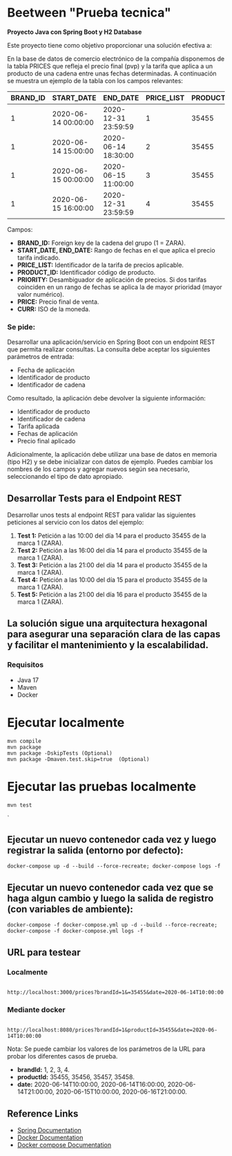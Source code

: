 # Beetween "Prueba tecnica"

**Proyecto Java con Spring Boot y H2 Database**

Este proyecto tiene como objetivo proporcionar una solución efectiva a:

En la base de datos de comercio electrónico de la compañía disponemos de la tabla PRICES que refleja el precio final (pvp) 
y la tarifa que aplica a un producto de una cadena entre unas fechas determinadas. A continuación se muestra un ejemplo de 
la tabla con los campos relevantes:


| BRAND_ID | START_DATE           | END_DATE             | PRICE_LIST | PRODUCT_ID | PRIORITY | PRICE    | CURR     |
| -------- | -------------------- | -------------------- | ---------- | ---------- | -------- | -------- | -------- |
| 1        | 2020-06-14 00:00:00 | 2020-12-31 23:59:59 | 1          | 35455      | 0        | 35.50    | EUR      |
| 1        | 2020-06-14 15:00:00 | 2020-06-14 18:30:00 | 2          | 35455      | 1        | 25.45    | EUR      |
| 1        | 2020-06-15 00:00:00 | 2020-06-15 11:00:00 | 3          | 35455      | 1        | 30.50    | EUR      |
| 1        | 2020-06-15 16:00:00 | 2020-12-31 23:59:59 | 4          | 35455      | 1        | 38.95    | EUR      |

Campos:

- **BRAND_ID:** Foreign key de la cadena del grupo (1 = ZARA).
- **START_DATE, END_DATE:** Rango de fechas en el que aplica el precio tarifa indicado.
- **PRICE_LIST:** Identificador de la tarifa de precios aplicable.
- **PRODUCT_ID:** Identificador código de producto.
- **PRIORITY:** Desambiguador de aplicación de precios. Si dos tarifas coinciden en un rango de fechas se aplica la de mayor prioridad (mayor valor numérico).
- **PRICE:** Precio final de venta.
- **CURR:** ISO de la moneda.

### Se pide:

Desarrollar una aplicación/servicio en Spring Boot con un endpoint REST que permita realizar consultas. La consulta debe aceptar los siguientes parámetros de entrada:

- Fecha de aplicación
- Identificador de producto
- Identificador de cadena

Como resultado, la aplicación debe devolver la siguiente información:

- Identificador de producto
- Identificador de cadena
- Tarifa aplicada
- Fechas de aplicación
- Precio final aplicado

Adicionalmente, la aplicación debe utilizar una base de datos en memoria (tipo H2) y se debe inicializar con datos de ejemplo. Puedes cambiar los nombres de los campos y agregar nuevos según sea necesario, seleccionando el tipo de dato apropiado.


## Desarrollar Tests para el Endpoint REST

Desarrollar unos tests al endpoint REST para validar las siguientes peticiones al servicio con los datos del ejemplo:
1. **Test 1:** Petición a las 10:00 del día 14 para el producto 35455 de la marca 1 (ZARA).
2. **Test 2:** Petición a las 16:00 del día 14 para el producto 35455 de la marca 1 (ZARA).
3. **Test 3:** Petición a las 21:00 del día 14 para el producto 35455 de la marca 1 (ZARA).
4. **Test 4:** Petición a las 10:00 del día 15 para el producto 35455 de la marca 1 (ZARA).
5. **Test 5:** Petición a las 21:00 del día 16 para el producto 35455 de la marca 1 (ZARA).

## La solución sigue una arquitectura hexagonal para asegurar una separación clara de las capas y facilitar el mantenimiento y la escalabilidad.

### Requisitos

- Java 17
- Maven
- Docker

# Ejecutar localmente

```shell
mvn compile
mvn package
mvn package -DskipTests (Optional)
mvn package -Dmaven.test.skip=true  (Optional)
```

# Ejecutar las pruebas localmente
    
```shell
mvn test
  ```
`
## Ejecutar un nuevo contenedor cada vez y luego registrar la salida (entorno por defecto):

```shell
docker-compose up -d --build --force-recreate; docker-compose logs -f
```

## Ejecutar un nuevo contenedor cada vez que se haga algun cambio y luego la salida de registro (con variables de ambiente):

```shell
docker-compose -f docker-compose.yml up -d --build --force-recreate; docker-compose -f docker-compose.yml logs -f
```


## URL para testear

### Localmente

```url

http://localhost:3000/prices?brandId=1&=35455&date=2020-06-14T10:00:00

```

### Mediante docker

```url

http://localhost:8080/prices?brandId=1&productId=35455&date=2020-06-14T10:00:00

```

Nota: Se puede cambiar los valores de los parámetros de la URL para probar los diferentes casos de prueba.
- **brandId:** 1, 2, 3, 4.
- **productId:** 35455, 35456, 35457, 35458.
- **date:** 2020-06-14T10:00:00, 2020-06-14T16:00:00, 2020-06-14T21:00:00, 2020-06-15T10:00:00, 2020-06-16T21:00:00.

## Reference Links

+ [Spring Documentation](https://spring.io/projects/spring-boot/)
+ [Docker Documentation](https://www.docker.com/)
+ [Docker compose Documentation](https://docs.docker.com/compose/)

